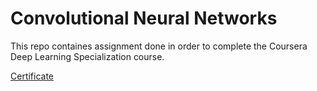 # Convolutional Neural Networks

This repo containes assignment done in order to complete the Coursera Deep Learning Specialization course.

[Certificate](TODO)
